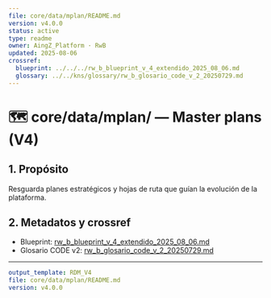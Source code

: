 ```yaml
---
file: core/data/mplan/README.md
version: v4.0.0
status: active
type: readme
owner: AingZ_Platform · RwB
updated: 2025-08-06
crossref:
  blueprint: ../../../rw_b_blueprint_v_4_extendido_2025_08_06.md
  glossary: ../../kns/glossary/rw_b_glosario_code_v_2_20250729.md
---
```


# 🗺️ core/data/mplan/ — Master plans (V4)

## 1. Propósito
Resguarda planes estratégicos y hojas de ruta que guían la evolución de la plataforma.

## 2. Metadatos y crossref
- Blueprint: [rw_b_blueprint_v_4_extendido_2025_08_06.md](../../../rw_b_blueprint_v_4_extendido_2025_08_06.md)
- Glosario CODE v2: [rw_b_glosario_code_v_2_20250729.md](../../kns/glossary/rw_b_glosario_code_v_2_20250729.md)

---

```yaml
output_template: RDM_V4
file: core/data/mplan/README.md
version: v4.0.0
```
